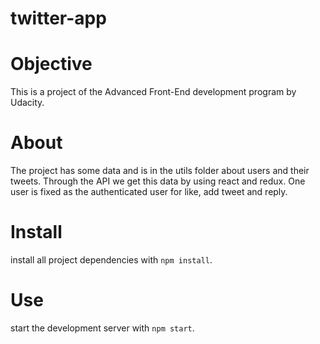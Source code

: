 # twitter-app

# Objective
This is a project of the Advanced Front-End development program by Udacity.

# About
The project has some data and is in the utils folder about users and their tweets. Through the API we get this data by using react and redux. One user is fixed as the authenticated user for like, add tweet and reply.


# Install
install all project dependencies with `npm install`.

# Use
start the development server with `npm start`.

